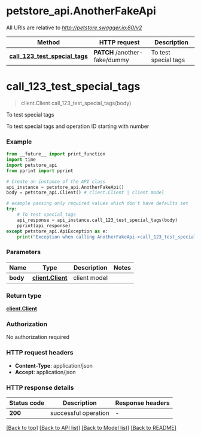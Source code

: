 # petstore_api.AnotherFakeApi

All URIs are relative to *http://petstore.swagger.io:80/v2*

Method | HTTP request | Description
------------- | ------------- | -------------
[**call_123_test_special_tags**](AnotherFakeApi.md#call_123_test_special_tags) | **PATCH** /another-fake/dummy | To test special tags


# **call_123_test_special_tags**
> client.Client call_123_test_special_tags(body)

To test special tags

To test special tags and operation ID starting with number

### Example

```python
from __future__ import print_function
import time
import petstore_api
from pprint import pprint

# Create an instance of the API class
api_instance = petstore_api.AnotherFakeApi()
body = petstore_api.Client() # client.Client | client model

# example passing only required values which don't have defaults set
try:
    # To test special tags
    api_response = api_instance.call_123_test_special_tags(body)
    pprint(api_response)
except petstore_api.ApiException as e:
    print("Exception when calling AnotherFakeApi->call_123_test_special_tags: %s\n" % e)
```

### Parameters

Name | Type | Description  | Notes
------------- | ------------- | ------------- | -------------
 **body** | [**client.Client**](Client.md)| client model |

### Return type

[**client.Client**](Client.md)

### Authorization

No authorization required

### HTTP request headers

 - **Content-Type**: application/json
 - **Accept**: application/json

### HTTP response details
| Status code | Description | Response headers |
|-------------|-------------|------------------|
**200** | successful operation |  -  |

[[Back to top]](#) [[Back to API list]](../README.md#documentation-for-api-endpoints) [[Back to Model list]](../README.md#documentation-for-models) [[Back to README]](../README.md)

